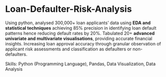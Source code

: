 # Loan-Defaulter-Risk-Analysis

Using python, analysed 300,000+ loan applicants’ data using **EDA and statistical techniques** achieving 85% precision in identifying loan default patterns hence reducing default rates by 20%. Tabulated 20+ **advanced univariate and multivariate visualisations**, providing accurate financial insights. Increasing loan approval accuracy through granular observation of applicant risk assessments and classification as defaulters or non-defaulters.

Skills: Python (Programming Language), Pandas, Data Visualization, Data Analysis
